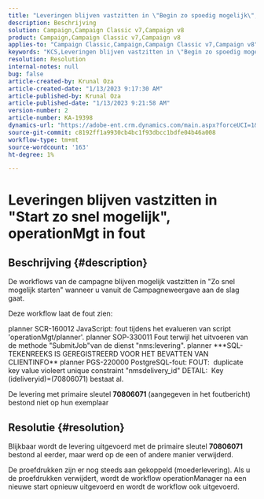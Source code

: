 ```yaml
---
title: "Leveringen blijven vastzitten in \"Begin zo spoedig mogelijk\", bewerkingBewerkingBewijs in fout"
description: Beschrijving
solution: Campaign,Campaign Classic v7,Campaign v8
product: Campaign,Campaign Classic v7,Campaign v8
applies-to: "Campaign Classic,Campaign,Campaign Classic v7,Campaign v8"
keywords: "KCS,Leveringen blijven vastzitten in \"Begin zo spoedig mogelijk\", operationMgt in fout"
resolution: Resolution
internal-notes: null
bug: false
article-created-by: Krunal Oza
article-created-date: "1/13/2023 9:17:30 AM"
article-published-by: Krunal Oza
article-published-date: "1/13/2023 9:21:58 AM"
version-number: 2
article-number: KA-19398
dynamics-url: "https://adobe-ent.crm.dynamics.com/main.aspx?forceUCI=1&pagetype=entityrecord&etn=knowledgearticle&id=2c80ee16-2393-ed11-aad1-6045bd006793"
source-git-commit: c8192ff1a9930cb4bc1f93dbcc1bdfe04b46a008
workflow-type: tm+mt
source-wordcount: '163'
ht-degree: 1%

---
```


# Leveringen blijven vastzitten in &quot;Start zo snel mogelijk&quot;, operationMgt in fout

## Beschrijving {#description}


De workflows van de campagne blijven mogelijk vastzitten in &quot;Zo snel mogelijk starten&quot; wanneer u vanuit de Campagneweergave aan de slag gaat.



Deze workflow laat de fout zien:

planner SCR-160012 JavaScript: fout tijdens het evalueren van script &#39;operationMgt/planner&#39;.
planner SOP-330011 Fout terwijl het uitvoeren van de methode &quot;SubmitJob&quot;van de dienst &quot;nms:levering&quot;.
planner \*\*\*SQL-TEKENREEKS IS GEREGISTREERD VOOR HET BEVATTEN VAN CLIENTINFO\*\* planner PGS-220000 PostgreSQL-fout: FOUT:  duplicate key value violeert unique constraint &quot;nmsdelivery_id&quot; DETAIL:  Key (ideliveryid)=(70806071) bestaat al.

De levering met primaire sleutel <b>70806071 </b>(aangegeven in het foutbericht) bestond niet op hun exemplaar


## Resolutie {#resolution}


Blijkbaar wordt de levering uitgevoerd met de primaire sleutel <b>70806071 </b>bestond al eerder, maar werd op de een of andere manier verwijderd.

De proefdrukken zijn er nog steeds aan gekoppeld (moederlevering). Als u de proefdrukken verwijdert, wordt de workflow operationManager na een nieuwe start opnieuw uitgevoerd en wordt de workflow ook uitgevoerd.
